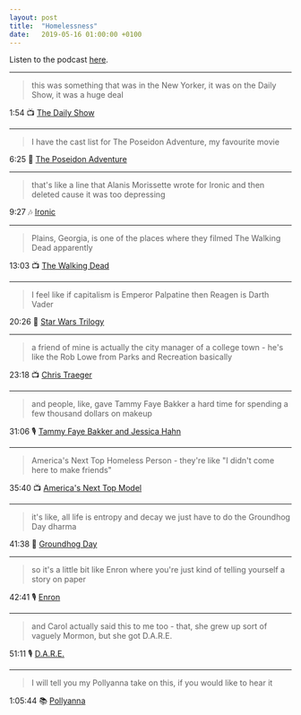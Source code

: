 ```yaml
---
layout: post
title:  "Homelessness"
date:   2019-05-16 01:00:00 +0100
---
```

Listen to the podcast [here](https://podcasts.apple.com/de/podcast/homelessness/id1380008439?i=1000465289894).

----

> this was something that was in the New Yorker, it was on the Daily Show, it was a huge deal

1:54 📺 [The Daily Show](https://en.wikipedia.org/wiki/The_Daily_Show)

----

> I have the cast list for The Poseidon Adventure, my favourite movie

6:25 🎥 [The Poseidon Adventure](https://en.wikipedia.org/wiki/The_Poseidon_Adventure_(1972_film))

----

> that's like a line that Alanis Morissette wrote for Ironic and then deleted cause it was too depressing

9:27 🎶 [Ironic](https://en.wikipedia.org/wiki/Ironic_(song))

----

> Plains, Georgia, is one of the places where they filmed The Walking Dead apparently

13:03 📺 [The Walking Dead](https://en.wikipedia.org/wiki/The_Walking_Dead_(TV_series))

----

> I feel like if capitalism is Emperor Palpatine then Reagen is Darth Vader

20:26 🎥 [Star Wars Trilogy](https://en.wikipedia.org/wiki/Star_Wars_Trilogy#Casting)

----

> a friend of mine is actually the city manager of a college town - he's like the Rob Lowe from Parks and Recreation basically

23:18 📺 [Chris Traeger](https://en.wikipedia.org/wiki/Chris_Traeger)

----

> and people, like, gave Tammy Faye Bakker a hard time for spending a few thousand dollars on makeup

31:06 🎙️ [Tammy Faye Bakker and Jessica Hahn](/2019/01/25/tammy-faye-bakker-and-jessica-hahn.html)

----

> America's Next Top Homeless Person - they're like "I didn't come here to make friends"

35:40 📺 [America's Next Top Model](https://en.wikipedia.org/wiki/America%27s_Next_Top_Model)

----

> it's like, all life is entropy and decay we just have to do the Groundhog Day dharma

41:38 🎥 [Groundhog Day](https://en.wikipedia.org/wiki/Groundhog_Day_(film))

----

> so it's a little bit like Enron where you're just kind of telling yourself a story on paper

42:41 🎙️ [Enron](/2019/01/16/enron.html)

----

> and Carol actually said this to me too - that, she grew up sort of vaguely Mormon, but she got D.A.R.E.

51:11 🎙️ [D.A.R.E.](/2018/08/18/d-a-r-e.html)

----

> I will tell you my Pollyanna take on this, if you would like to hear it

1:05:44 📚 [Pollyanna](https://en.wikipedia.org/wiki/Pollyanna)
